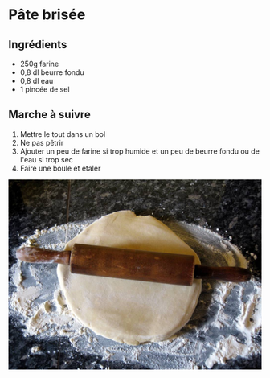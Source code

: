 # Pâte brisée

## Ingrédients

+ 250g farine
+ 0,8 dl beurre fondu
+ 0,8 dl eau
+ 1 pincée de sel

## Marche à suivre
1. Mettre le tout dans un bol
2. Ne pas pêtrir
3. Ajouter un peu de farine si trop humide et un peu de beurre fondu ou de l'eau si trop sec
4. Faire une boule et etaler

![Photo pâte brisée](external-content.duckduckgo.com.jpg)

